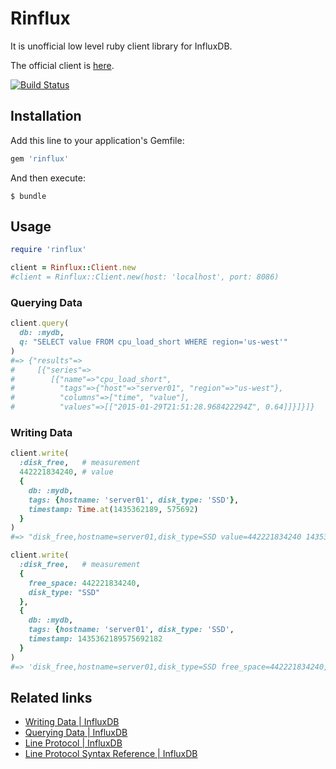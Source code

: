 # Rinflux

It is unofficial low level ruby client library for InfluxDB.

The official client is [here](https://github.com/influxdb/influxdb-ruby).

[![Build Status](https://travis-ci.org/winebarrel/rinflux.svg?branch=master)](https://travis-ci.org/winebarrel/rinflux)

## Installation

Add this line to your application's Gemfile:

```ruby
gem 'rinflux'
```

And then execute:

    $ bundle

## Usage

```ruby
require 'rinflux'

client = Rinflux::Client.new
#client = Rinflux::Client.new(host: 'localhost', port: 8086)
```

### Querying Data

```ruby
client.query(
  db: :mydb,
  q: "SELECT value FROM cpu_load_short WHERE region='us-west'"
)
#=> {"results"=>
#     [{"series"=>
#        [{"name"=>"cpu_load_short",
#          "tags"=>{"host"=>"server01", "region"=>"us-west"},
#          "columns"=>["time", "value"],
#          "values"=>[["2015-01-29T21:51:28.968422294Z", 0.64]]}]}]}
```

### Writing Data
```ruby
client.write(
  :disk_free,   # measurement
  442221834240, # value
  {
    db: :mydb,
    tags: {hostname: 'server01', disk_type: 'SSD'},
    timestamp: Time.at(1435362189, 575692)
  }
)
#=> "disk_free,hostname=server01,disk_type=SSD value=442221834240 1435362189575692000"
```
```ruby
client.write(
  :disk_free,   # measurement
  {
    free_space: 442221834240,
    disk_type: "SSD"
  },
  {
    db: :mydb,
    tags: {hostname: 'server01', disk_type: 'SSD',
    timestamp: 1435362189575692182
  }
)
#=> 'disk_free,hostname=server01,disk_type=SSD free_space=442221834240,disk_type="SSD" 1435362189575692182'a
```

## Related links

* [Writing Data | InfluxDB](https://influxdb.com/docs/v0.9/guides/writing_data.html)
* [Querying Data | InfluxDB](https://influxdb.com/docs/v0.9/guides/querying_data.html)
* [Line Protocol | InfluxDB](https://influxdb.com/docs/v0.9/write_protocols/line.html)
* [Line Protocol Syntax Reference | InfluxDB](https://influxdb.com/docs/v0.9/write_protocols/write_syntax.html)
